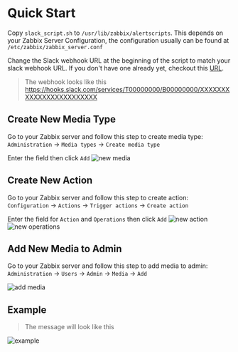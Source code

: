 # Quick Start

Copy ```slack_script.sh``` to ```/usr/lib/zabbix/alertscripts```. This depends on your Zabbix Server Configuration, the configuration usually can be found at ```/etc/zabbix/zabbix_server.conf```

Change the Slack webhook URL at the beginning of the script to match your slack webhook URL. If you don't have one already yet, checkout this [URL](https://api.slack.com/incoming-webhooks).

> The webhook looks like this 
https://hooks.slack.com/services/T00000000/B00000000/XXXXXXXXXXXXXXXXXXXXXXXX

## Create New Media Type

Go to your Zabbix server and follow this step to create media type: 
```Administration``` -> ```Media types``` -> ```Create media type```

Enter the field then click ```Add```
![new media](./images/new-media.png)

## Create New Action

Go to your Zabbix server and follow this step to create action:
```Configuration``` -> ```Actions``` -> ```Trigger actions``` -> ```Create action```

Enter the field for ```Action``` and ```Operations``` then click ```Add```
![new action](./images/new-action.png)
![new operations](./images/new-operations.png)

## Add New Media to Admin

Go to your Zabbix server and follow this step to add media to admin:
```Administration``` -> ```Users``` -> ```Admin``` -> ```Media``` -> ```Add```

![add media](./images/add-media-to-user.png)

## Example

> The message will look like this 

![example](./images/example.png)
